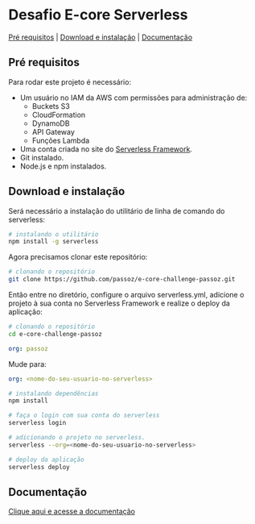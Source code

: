 # Desafio E-core Serverless

[Pré requisitos](#pre-requisitos) |
[Download e instalação](#download-e-instalação) |
[Documentação](#documentação)


## Pré requisitos
Para rodar este projeto é necessário:
 * Um usuário no IAM da AWS com permissões para administração de:
   * Buckets S3
   * CloudFormation
   * DynamoDB
   * API Gateway
   * Funções Lambda
 * Uma conta criada no site do [Serverless Framework](https://serverless.com).
 * Git instalado.
 * Node.js e npm instalados.


## Download e instalação
Será necessário a instalação do utilitário de linha de comando do serverless:

```sh
# instalando o utilitário
npm install -g serverless

```

Agora precisamos clonar este repositório:

```sh
# clonando o repositório
git clone https://github.com/passoz/e-core-challenge-passoz.git

```

Então entre no diretório, configure o arquivo serverless.yml, adicione 
o projeto à sua conta no Serverless Framework e realize o deploy da aplicação:

```sh
# clonando o repositório
cd e-core-challenge-passoz

```

```yaml
org: passoz
```
Mude para:

```yaml
org: <nome-do-seu-usuario-no-serverless>
```

```sh
# instalando dependências
npm install

# faça o login com sua conta do serverless
serverless login

# adicionando o projeto no serverless. 
serverless --org=<nome-do-seu-usuario-no-serverless>

# deploy da aplicação
serverless deploy

```

## Documentação

[Clique aqui e acesse a documentação](documentation/index.html)